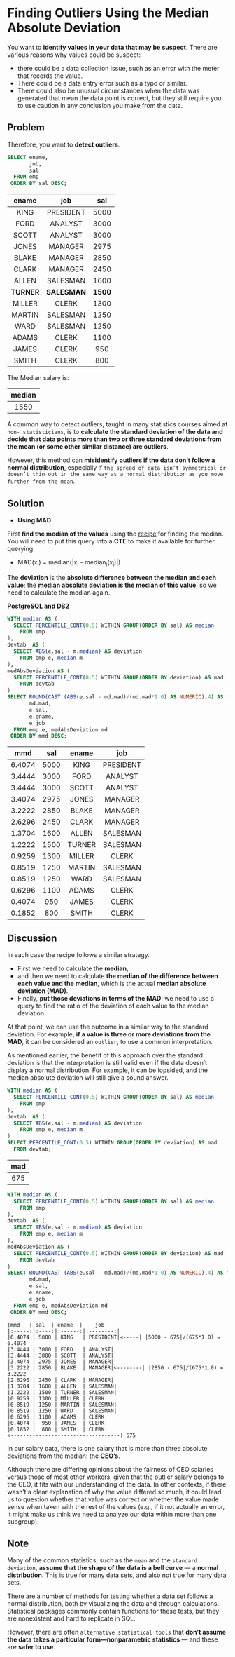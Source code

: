 # Finding Outliers Using the Median Absolute Deviation

You want to **identify values in your data that may be suspect**. There are various reasons why values could be suspect:

- there could be a data collection issue, such as an error with the meter that records the value.
- There could be a data entry error such as a typo or similar.
- There could also be unusual circumstances when the data was generated that mean the data point is correct, but they still require you to use caution in any conclusion you make from the data.

## Problem

Therefore, you want to **detect outliers**.

```SQL
SELECT ename,
       job,
       sal
  FROM emp
 ORDER BY sal DESC;
```


| ename  |    job    | sal|
|:------:|:---------:|:----:|
| KING   | PRESIDENT | 5000|
| FORD   | ANALYST   | 3000|
| SCOTT  | ANALYST   | 3000|
| JONES  | MANAGER   | 2975|
| BLAKE  | MANAGER   | 2850|
| CLARK  | MANAGER   | 2450|
| ALLEN  | SALESMAN  | 1600|
| **TURNER** | **SALESMAN**  | **1500**|
| MILLER | CLERK     | 1300|
| MARTIN | SALESMAN  | 1250|
| WARD   | SALESMAN  | 1250|
| ADAMS  | CLERK     | 1100|
| JAMES  | CLERK     |  950|
| SMITH  | CLERK     |  800|

The Median salary is:

|median|
|:----:|
|  1550|



A common way to detect outliers, taught in many statistics courses aimed at `non- statisticians`, is to **calculate the standard deviation of the data and decide that data points more than two or three standard deviations from the mean (or some other similar distance) are outliers**.

However, this method can **misidentify outliers if the data don’t follow a normal distribution**, especially if `the spread of data isn’t symmetrical or doesn’t thin out in the same way as a normal distribution as you move further from the mean`.

## Solution


- **Using MAD**

First **find the median of the values** using the [recipe](./11_calculating_median.md) for finding the median. You will need to put this query into a **CTE** to make it available for further querying.

- MAD(x<sub>i</sub>) = median(|x<sub>i</sub> - median<sub>i</sub>(x<sub>i</sub>)|)

The **deviation** is the **absolute difference between the median and each value**; the **median absolute deviation is the median of this value**, so we need to calculate the median again.



**PostgreSQL and DB2**


```SQL
WITH median AS (
  SELECT PERCENTILE_CONT(0.5) WITHIN GROUP(ORDER BY sal) AS median
    FROM emp
),
devtab  AS (
  SELECT ABS(e.sal - m.median) AS deviation
    FROM emp e, median m
),
medAbsDeviation AS (
  SELECT PERCENTILE_CONT(0.5) WITHIN GROUP(ORDER BY deviation) AS mad
    FROM devtab
)
SELECT ROUND(CAST (ABS(e.sal - md.mad)/(md.mad*1.0) AS NUMERIC),4) AS mmd,
       md.mad,
       e.sal,
       e.ename,
       e.job
  FROM emp e, medAbsDeviation md
 ORDER BY mmd DESC;
```

|mmd   | sal  | ename  |    job|
|:-----:|:----:|:------:|:--------:|
|6.4074 | 5000 | KING   | PRESIDENT|
|3.4444 | 3000 | FORD   | ANALYST|
|3.4444 | 3000 | SCOTT  | ANALYST|
|3.4074 | 2975 | JONES  | MANAGER|
|3.2222 | 2850 | BLAKE  | MANAGER|
|2.6296 | 2450 | CLARK  | MANAGER|
|1.3704 | 1600 | ALLEN  | SALESMAN|
|1.2222 | 1500 | TURNER | SALESMAN|
|0.9259 | 1300 | MILLER | CLERK|
|0.8519 | 1250 | MARTIN | SALESMAN|
|0.8519 | 1250 | WARD   | SALESMAN|
|0.6296 | 1100 | ADAMS  | CLERK|
|0.4074 |  950 | JAMES  | CLERK|
|0.1852 |  800 | SMITH  | CLERK|

## Discussion

In each case the recipe follows a similar strategy.
- First we need to calculate the **median**,
- and then we need to calculate **the median of the difference between each value and the median**, which is the actual **median absolute deviation (MAD)**.
- Finally, **put those deviations in terms of the MAD**: we need to use a query to find the ratio of the deviation of each value to the median deviation.

At that point, we can use the outcome in a similar way to the standard deviation. For example, **if a value is three or more deviations from the MAD**, it can be considered an `outlier`, to use a common interpretation.

As mentioned earlier, the benefit of this approach over the standard deviation is that the interpretation is still valid even if the data doesn’t display a normal distribution. For example, it can be lopsided, and the median absolute deviation will still give a sound answer.

```SQL
WITH median AS (
  SELECT PERCENTILE_CONT(0.5) WITHIN GROUP(ORDER BY sal) AS median
    FROM emp
),
devtab  AS (
  SELECT ABS(e.sal - m.median) AS deviation
    FROM emp e, median m
)
SELECT PERCENTILE_CONT(0.5) WITHIN GROUP(ORDER BY deviation) AS mad
  FROM devtab;
```

|mad|
|:--:|
| 675|

```SQL
WITH median AS (
  SELECT PERCENTILE_CONT(0.5) WITHIN GROUP(ORDER BY sal) AS median
    FROM emp
),
devtab  AS (
  SELECT ABS(e.sal - m.median) AS deviation
    FROM emp e, median m
),
medAbsDeviation AS (
  SELECT PERCENTILE_CONT(0.5) WITHIN GROUP(ORDER BY deviation) AS mad
    FROM devtab
)
SELECT ROUND(CAST (ABS(e.sal - md.mad)/(md.mad*1.0) AS NUMERIC),4) AS mmd,
       md.mad,
       e.sal,
       e.ename,
       e.job
  FROM emp e, medAbsDeviation md
 ORDER BY mmd DESC;
```

```console
|mmd   | sal  | ename  |    job|
|:-----:|:----:|:------:|:--------:|
|6.4074 | 5000 | KING   | PRESIDENT|<-----| |5000 - 675|/(675*1.0) = 6.4074
|3.4444 | 3000 | FORD   | ANALYST|
|3.4444 | 3000 | SCOTT  | ANALYST|
|3.4074 | 2975 | JONES  | MANAGER|
|3.2222 | 2850 | BLAKE  | MANAGER|<--------| |2850 - 675|/(675*1.0) = 3.2222
|2.6296 | 2450 | CLARK  | MANAGER|
|1.3704 | 1600 | ALLEN  | SALESMAN|
|1.2222 | 1500 | TURNER | SALESMAN|
|0.9259 | 1300 | MILLER | CLERK|
|0.8519 | 1250 | MARTIN | SALESMAN|
|0.8519 | 1250 | WARD   | SALESMAN|
|0.6296 | 1100 | ADAMS  | CLERK|
|0.4074 |  950 | JAMES  | CLERK|
|0.1852 |  800 | SMITH  | CLERK|
<-----------------------------------| 675
```


In our salary data, there is one salary that is more than three absolute deviations from the median: the **CEO’s**.


Although there are differing opinions about the fairness of CEO salaries versus those of most other workers, given that the outlier salary belongs to the CEO, it fits with our understanding of the data. In other contexts, if there wasn’t a clear explanation of why the value differed so much, it could lead us to question whether that value was correct or whether the value made sense when taken with the rest of the values (e.g., if it not actually an error, it might make us think we need to analyze our data within more than one subgroup).

## Note

Many of the common statistics, such as the `mean` and the `standard deviation`, **assume that the shape of the data is a bell curve** — a **normal distribution**. This is true for many data sets, and also not true for many data sets.

There are a number of methods for testing whether a data set follows a normal distribution, both by visualizing the data and through calculations. Statistical packages commonly contain functions for these tests, but they are nonexistent and hard to replicate in SQL.

However, there are often `alternative statistical tools` that **don’t assume the data takes a particular form—nonparametric statistics** — and these are **safer to use**.
